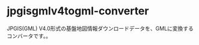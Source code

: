 jpgisgmlv4togml-converter
=========================

JPGIS(GML) V4.0形式の基盤地図情報ダウンロードデータを、GMLに変換するコンバータです。。
